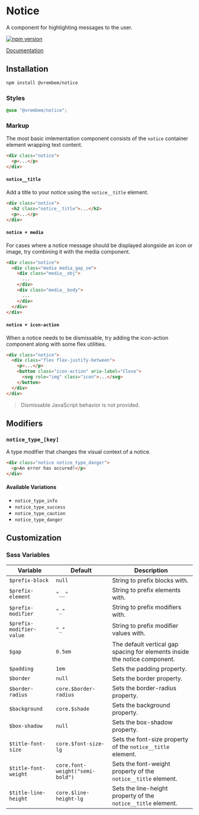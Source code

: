 # Notice

A component for highlighting messages to the user.

[![npm version](https://img.shields.io/npm/v/%40vrembem%2Fnotice.svg)](https://www.npmjs.com/package/%40vrembem%2Fnotice)

[Documentation](https://vrembem.com/packages/notice)

## Installation

```sh
npm install @vrembem/notice
```

### Styles

```scss
@use "@vrembem/notice";
```

### Markup

The most basic imlementation component consists of the `notice` container element wrapping text content.

```html
<div class="notice">
  <p>...</p>
</div>
```

#### `notice__title`

Add a title to your notice using the `notice__title` element.

```html
<div class="notice">
  <h2 class="notice__title">...</h2>
  <p>...</p>
</div>
```

#### `notice + media`

For cases where a notice message should be displayed alongside an icon or image, try combining it with the media component.

```html
<div class="notice">
  <div class="media media_gap_sm">
    <div class="media__obj">
      ...
    </div>
    <div class="media__body">
      ...
    </div>
  </div>
</div>
```

#### `notice + icon-action`

When a notice needs to be dismissable, try adding the icon-action component along with some flex utilities.

```html
<div class="notice">
  <div class="flex flex-justify-between">
    <p>...</p>
    <button class="icon-action" aria-label="Close">
      <svg role="img" class="icon">...</svg>
    </button>
  </div>
</div>
```

> Dismissable JavaScript behavior is not provided.

## Modifiers

### `notice_type_[key]`

A type modifier that changes the visual context of a notice.

```html
<div class="notice notice_type_danger">
  <p>An error has occured!</p>
</div>
```

#### Available Variations

- `notice_type_info`
- `notice_type_success`
- `notice_type_caution`
- `notice_type_danger`

## Customization

### Sass Variables

| Variable                 | Default                         | Description                                                                |
| ------------------------ | ------------------------------- | -------------------------------------------------------------------------- |
| `$prefix-block`          | `null`                          | String to prefix blocks with.                                              |
| `$prefix-element`        | `"__"`                          | String to prefix elements with.                                            |
| `$prefix-modifier`       | `"_"`                           | String to prefix modifiers with.                                           |
| `$prefix-modifier-value` | `"_"`                           | String to prefix modifier values with.                                     |
| `$gap`                   | `0.5em`                         | The default vertical gap spacing for elements inside the notice component. |
| `$padding`               | `1em`                           | Sets the padding property.                                                 |
| `$border`                | `null`                          | Sets the border property.                                                  |
| `$border-radius`         | `core.$border-radius`           | Sets the border-radius property.                                           |
| `$background`            | `core.$shade`                   | Sets the background property.                                              |
| `$box-shadow`            | `null`                          | Sets the box-shadow property.                                              |
| `$title-font-size`       | `core.$font-size-lg`            | Sets the font-size property of the `notice__title` element.                |
| `$title-font-weight`     | `core.font-weight("semi-bold")` | Sets the font-weight property of the `notice__title` element.              |
| `$title-line-height`     | `core.$line-height-lg`          | Sets the line-height property of the `notice__title` element.              |
